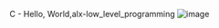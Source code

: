 C - Hello, World,alx-low_level_programming 
![image](https://user-images.githubusercontent.com/122809157/220035155-71fdc71a-496a-4435-b135-9f7039b88fad.png)

